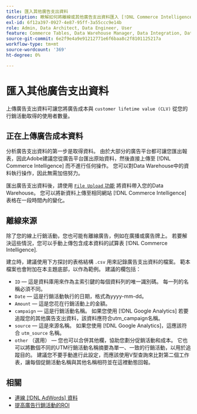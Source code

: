 ```yaml
---
title: 匯入其他廣告支出資料
description: 瞭解如何將離線或其他廣告支出資料匯入 [!DNL Commerce Intelligence].
exl-id: 6f12a397-0927-4e87-95ff-3a55ccc9e14b
role: Admin, Data Architect, Data Engineer, User
feature: Commerce Tables, Data Warehouse Manager, Data Integration, Data Import/Export
source-git-commit: 6e2f9e4a9e91212771e6f6baa8c2f8101125217a
workflow-type: tm+mt
source-wordcount: '369'
ht-degree: 0%

---
```


# 匯入其他廣告支出資料

上傳廣告支出資料可讓您將廣告成本與 `customer lifetime value (CLV)` 從您的行銷活動取得的使用者數量。

## 正在上傳廣告成本資料

分析廣告支出資料的第一步是取得資料。 由於大部分的廣告平台都可讓您匯出報表，因此Adobe建議您從廣告平台匯出原始資料，然後直接上傳至 [!DNL Commerce Intelligence] 而不進行任何操作。 您可以對Data Warehouse中的資料執行操作，因此無需加倍努力。

匯出廣告支出資料後，請使用 [`File Upload` 功能](../connecting-data/using-file-uploader.md) 將資料帶入您的Data Warehouse。 您可以將新資料上傳至相同網站 [!DNL Commerce Intelligence] 表格在一段時間內的變化。

## 離線來源

除了您的線上行銷活動，您也可能有離線廣告，例如在廣播或廣告牌上。 若要解決這些情況，您可以手動上傳包含成本資料的試算表 [!DNL Commerce Intelligence].

建立時，建議使用下方探討的表格結構 `.csv` 用來記錄廣告支出資料的檔案。 範本檔案也會附加在本主題底部，以作為範例。 建議的欄包括：

* `ID`  — 這是資料庫用來作為主索引鍵的每個資料列的唯一識別碼。 每一列的名稱必須不同。
* `Date`  — 這是行銷活動執行的日期，格式為yyyy-mm-dd。
* `Amount`  — 這是您花在行銷活動上的金額。
* `campaign`  — 這是行銷活動名稱。 如果您使用 [!DNL Google Analytics] 若要追蹤您的其他廣告支出資料，該資料應符合utm\_campaign名稱。
* `source`  — 這是來源名稱。 如果您使用 [!DNL Google Analytics]，這應該符合 `utm_source` 名稱。
* `other` （選用） — 您也可以合併其他欄，協助您劃分促銷活動和成本。 它也可以將數個不同的UTM行銷活動名稱摘要為單一、一致的行銷活動，以用於追蹤目的。 建議您不要手動進行此設定，而應該使用V型查詢來比對第二個工作表，讓每個促銷活動名稱與其他名稱相符並在這裡動態回報。

## 相關

* [連線 [!DNL AdWords] 資料](../integrations/google-adwords.md)
* [提高廣告行銷活動的ROI](../../analysis/roi-ad-camp.md)
